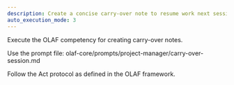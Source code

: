 ```yaml
---
description: Create a concise carry-over note to resume work next session
auto_execution_mode: 3
---
```


Execute the OLAF competency for creating carry-over notes.

Use the prompt file: olaf-core/prompts/project-manager/carry-over-session.md

Follow the Act protocol as defined in the OLAF framework.